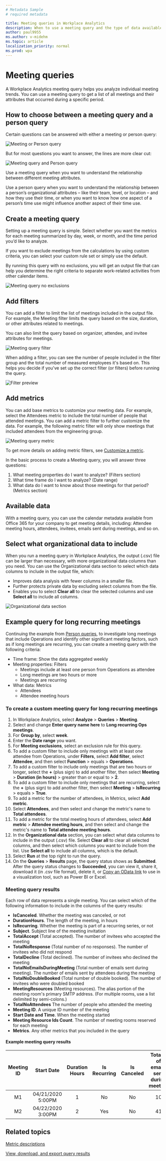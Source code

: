```yaml
---
# Metadata Sample
# required metadata

title: Meeting queries in Workplace Analytics
description: When to use a meeting query and the type of data available for analysis in Workplace Analytics.  
author: paul9955
ms.author: v-midehm
ms.topic: article
localization_priority: normal 
ms.prod: wpa
---
```


# Meeting queries

A Workplace Analytics meeting query helps you analyze individual meeting trends. You can use a meeting query to get a list of all meetings and their attributes that occurred during a specific period.

## How to choose between a meeting query and a person query

Certain questions can be answered with either a meeting or person query:

 ![Meeting or Person query](../Images/WpA/Tutorials/person-or-meeting-query.png)

But for most questions you want to answer, the lines are more clear cut:

![Meeting query and Person query](../Images/WpA/Tutorials/meeting-or-person-query-2.png)

Use a meeting query when you want to understand the relationship between different meeting attributes.

Use a person query when you want to understand the relationship between a person’s organizational attributes – like their team, level, or location – and how they use their time, or when you want to know how one aspect of a person’s time use might influence another aspect of their time use.

## Create a meeting query

Setting up a meeting query is simple. Select whether you want the metrics for each meeting summarized by day, week, or month, and the time period you’d like to analyze.

If you want to exclude meetings from the calculations by using custom criteria, you can select your custom rule set or simply use the default.

By running this query with no exclusions, you will get an output file that can help you determine the right criteria to separate work-related activities from other calendar items.

 ![Meeting query no exclusions](../Images/WpA/Tutorials/meeting-no-exclusions.png)

## Add filters

You can add a filter to limit the list of meetings included in the output file. For example, the Meeting filter limits the query based on the size, duration, or other attributes related to meetings.

You can also limit the query based on organizer, attendee, and invitee attributes for meetings.

![Meeting query filter](../Images/WpA/Tutorials/meeting-filter.png)

When adding a filter, you can see the number of people included in the filter group and the total number of measured employees it's based on. This helps you decide if you've set up the correct filter (or filters) before running the query.

![Filter preview](../Images/WpA/Tutorials/filter-preview.png)

## Add metrics

You can add base metrics to customize your meeting data. For example, select the Attendees metric to include the total number of people that attended meetings. You can add a metric filter to further customize the data. For example, the following metric filter will only show meetings that included attendees from the engineering group.

![Meeting query metric](../Images/WpA/Tutorials/meeting-metric.png)

To get more details on adding metric filters, see [Customize a metric](../Tutorials/customize-a-metric.md).

In the basic process to create a Meeting query, you will answer three questions:

1. What meeting properties do I want to analyze? (Filters section)
2. What time frame do I want to analyze? (Date range)
3. What data do I want to know about those meetings for that period? (Metrics section)

## Available data

With a meeting query, you can use the calendar metadata available from Office 365 for your company to get meeting details, including: Attendee meeting hours, attendees, invitees, emails sent during meetings, and so on.

## Select what organizational data to include

When you run a meeting query in Workplace Analytics, the output (.csv) file can be larger than necessary, with more organizational data columns than you need. You can use the Organizational data section to select which data columns to include in the output file, which:

* Improves data analysis with fewer columns in a smaller file.
* Further protects private data by excluding select columns from the file.
* Enables you to select **Clear all** to clear the selected columns and use **Select all** to include all columns. 

![Organizational data section](../Images/WpA/Tutorials/query-org-data-m.png)

## Example query for long recurring meetings

Continuing the example from [Person queries](../Tutorials/meeting-queries.md), to investigate long meetings that include Operations and identify other significant meeting factors, such as if long meetings are recurring, you can create a meeting query with the following criteria:

* Time frame: Show the data aggregated weekly
* Meeting properties: Filters
  * Meetings include at least one person from Operations as attendee
  * Long meetings are two hours or more
  * Meetings are recurring
* What data: Metrics
  * Attendees
  * Attendee meeting hours

### To create a custom meeting query for long recurring meetings

1. In Workplace Analytics, select **Analyze** > **Queries** > **Meeting**.
2. Select and change **Enter query name here** to **Long recurring Ops meetings**.
3. For **Group by**, select **week**.
4. Enter the **Date range** you want.
5. For **Meeting exclusions**, select an exclusion rule for this query.
6. To add a custom filter to include only meetings with at least one attendee from Operations, under **Filters**, select **Add filter**, select **Attendee**, and then select **Function** > equals > **Operations**.
7. To add a custom filter to include only meetings that are two hours or longer, select the **+** (plus sign) to add another filter, then select **Meeting** > **Duration (in hours)** > greater than or equal to > **2**.
8. To add a custom filter to include only meetings that are recurring, select the **+** (plus sign) to add another filter, then select **Meeting** > **IsRecurring** > equals > **True**.
9. To add a metric for the number of attendees, in Metrics, select **Add metric**.
10. Select **Attendees**, and then select and change the metric's name to **Total attendees**.
11. To add a metric for the total meeting hours of attendees, select **Add metric** > **Attendee meeting hours**, and then select and change the metric's name to **Total attendee meeting hours**.
12. In the **Organizational data** section, you can select what data columns to include in the output (.csv) file. Select **Clear all** to clear all selected columns, and then select which columns you want to include from the list. Use **Select all** to include all columns, which is the default.
13. Select **Run** at the top right to run the query.
14. On the **Queries** > **Results** page, the query status shows as **Submitted**. After the query status changes to **Succeeded**, you can view it, share it, download it (in .csv file format), delete it, or [Copy an OData link](../use/view-download-and-export-query-results.md#get-a-link-for-odata-feed-that-you-can-use-in-power-bi) to use in a visualization tool, such as Power BI or Excel.

### Meeting query results

Each row of data represents a single meeting. You can select which of the following information to include in the columns of the query results:

* **IsCanceled**. Whether the meeting was canceled, or not
* **DurationHours**. The length of the meeting, in hours
* **IsRecurring**. Whether the meeting is part of a recurring series, or not
* **Subject**. Subject line of the meeting invitation
* **TotalAccept** (Total accepted). The number of invitees who accepted the meeting
* **TotalNoResponse** (Total number of no responses). The number of invitees who did not respond
* **TotalDecline** (Total declined). The number of invitees who declined the meeting
* **TotalNoEmailsDuringMeeting** (Total number of emails sent during meeting). The number of emails sent by attendees during the meeting
* **TotalNoDoubleBooked** (Total number of double booked). The number of invitees who were doubled booked
* **MeetingResources** (Meeting resources). The alias portion of the meeting room's primary SMTP address. (For multiple rooms, use a list delimited by semi-colons.)
* **TotalNoAttendees** The number of people who attended the meeting
* **Meeting ID**. A unique ID number of the meeting
* **Start Date and Time**. When the meeting started
* **Meeting Resource Ids Count**. The number of meeting rooms reserved for each meeting  
* **Metrics**. Any other metrics that you included in the query

#### Example meeting query results

|**Meeting ID**|**Start Date**|**Duration Hours**|**Is Recurring**|**Is Canceled**|**Total # of emails sent during meeting**|**Subject**|**Metrics - Number of Attendees**|
|:-----:|:-----:|:-----:|:-----:|:-----:|:-----:|:-----:|:-----:|
|M1 |04/21/2020 5:00PM |1 |No |No |10 |Product demo |10 |
|M2 |04/22/2020 3:00PM |2 |Yes |No |41 |Marketing meeting |15 |

## Related topics

[Metric descriptions](../Use/Metric-definitions.md)

[View, download, and export query results](../Use/View-download-and-export-query-results.md)